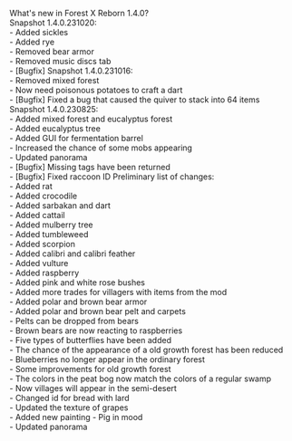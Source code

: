 What's new in Forest X Reborn 1.4.0?<br />
Snapshot 1.4.0.231020:
<br /> - Added sickles
<br /> - Added rye
<br /> - Removed bear armor
<br /> - Removed music discs tab
<br /> - [Bugfix]
Snapshot 1.4.0.231016:
<br /> - Removed mixed forest
<br /> - Now need poisonous potatoes to craft a dart
<br /> - [Bugfix] Fixed a bug that caused the quiver to stack into 64 items
Snapshot 1.4.0.230825:
<br /> - Added mixed forest and eucalyptus forest
<br /> - Added eucalyptus tree
<br /> - Added GUI for fermentation barrel
<br /> - Increased the chance of some mobs appearing
<br /> - Updated panorama
<br /> - [Bugfix] Missing tags have been returned
<br /> - [Bugfix] Fixed raccoon ID
Preliminary list of changes:
<br /> - Added rat
<br /> - Added crocodile
<br /> - Added sarbakan and dart
<br /> - Added cattail
<br /> - Added mulberry tree
<br /> - Added tumbleweed
<br /> - Added scorpion
<br /> - Added calibri and calibri feather
<br /> - Added vulture
<br /> - Added raspberry
<br /> - Added pink and white rose bushes
<br /> - Added more trades for villagers with items from the mod
<br /> - Added polar and brown bear armor
<br /> - Added polar and brown bear pelt and carpets
<br /> - Pelts can be dropped from bears
<br /> - Brown bears are now reacting to raspberries
<br /> - Five types of butterflies have been added
<br /> - The chance of the appearance of a old growth forest has been reduced
<br /> - Blueberries no longer appear in the ordinary forest
<br /> - Some improvements for old growth forest
<br /> - The colors in the peat bog now match the colors of a regular swamp
<br /> - Now villages will appear in the semi-desert
<br /> - Changed id for bread with lard
<br /> - Updated the texture of grapes
<br /> - Added new painting - Pig in mood
<br /> - Updated panorama